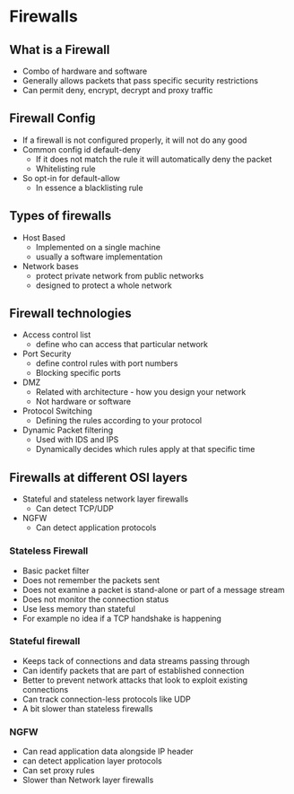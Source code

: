 # Firewalls

## What is a Firewall
- Combo of hardware and software
- Generally allows packets that pass specific security restrictions
- Can permit deny, encrypt, decrypt and proxy traffic

## Firewall Config
- If a firewall is not configured properly, it will not do any good
- Common config id default-deny
	- If it does not match the rule it will automatically deny the packet
	- Whitelisting rule
- So opt-in for default-allow
	- In essence a blacklisting rule

## Types of firewalls
- Host Based
	- Implemented on a single machine
	- usually a software implementation
- Network bases
	- protect private network from public networks
	- designed to protect a whole network

## Firewall technologies
- Access control list
	- define who can access that particular network
- Port Security
	- define control rules with port numbers
	- Blocking specific ports
- DMZ
	- Related with architecture - how you design your network
	- Not hardware or software
- Protocol Switching
	- Defining the rules according to your protocol
- Dynamic Packet filtering
	- Used with IDS and IPS
	- Dynamically decides which rules apply at that specific time

## Firewalls at different OSI layers
- Stateful and stateless network layer firewalls
	- Can detect TCP/UDP
- NGFW
	- Can detect application protocols

### Stateless Firewall
- Basic packet filter
- Does not remember the packets sent
- Does not examine a packet is stand-alone or part of a message stream
- Does not monitor the connection status
- Use less memory than stateful
- For example no idea if a TCP handshake is happening

### Stateful firewall
- Keeps tack of connections and data streams passing through
- Can identify packets that are part of established connection
- Better to prevent network attacks that look to exploit existing connections
- Can track connection-less protocols like UDP
- A bit slower than stateless firewalls

### NGFW
- Can read application data alongside IP header
- can detect application layer protocols
- Can set proxy rules
- Slower than Network layer firewalls
